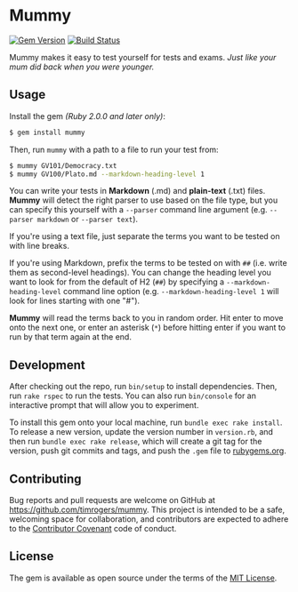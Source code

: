 # Mummy

[![Gem Version](https://badge.fury.io/rb/mummy.svg)](http://badge.fury.io/rb/mummy) [![Build Status](https://travis-ci.org/timrogers/mummy.svg)](https://travis-ci.org/timrogers/mummy)

Mummy makes it easy to test yourself for tests and exams. *Just like your mum did back when you were younger.*

## Usage

Install the gem *(Ruby 2.0.0 and later only)*:

```bash
$ gem install mummy
```

Then, run `mummy` with a path to a file to run your test from:

```bash
$ mummy GV101/Democracy.txt
$ mummy GV100/Plato.md --markdown-heading-level 1
```

You can write your tests in __Markdown__ (.md) and __plain-text__ (.txt) files. __Mummy__ will detect the right parser to use based on the file type, but you can specify this yourself with a `--parser` command line argument (e.g. `--parser markdown` or `--parser text`).

If you're using a text file, just separate the terms you want to be tested on with line breaks.

If you're using Markdown, prefix the terms to be tested on with `##` (i.e. write them as second-level headings). You can change the heading level you want to look for from the default of H2 (`##`) by specifying a `--markdown-heading-level` command line option (e.g. `--markdown-heading-level 1` will look for lines starting with one "#").

__Mummy__ will read the terms back to you in random order. Hit enter to move onto the next one, or enter an asterisk (`*`) before hitting enter if you want to run by that term again at the end.

## Development

After checking out the repo, run `bin/setup` to install dependencies. Then, run `rake rspec` to run the tests. You can also run `bin/console` for an interactive prompt that will allow you to experiment.

To install this gem onto your local machine, run `bundle exec rake install`. To release a new version, update the version number in `version.rb`, and then run `bundle exec rake release`, which will create a git tag for the version, push git commits and tags, and push the `.gem` file to [rubygems.org](https://rubygems.org).

## Contributing

Bug reports and pull requests are welcome on GitHub at https://github.com/timrogers/mummy. This project is intended to be a safe, welcoming space for collaboration, and contributors are expected to adhere to the [Contributor Covenant](contributor-covenant.org) code of conduct.

## License

The gem is available as open source under the terms of the [MIT License](http://opensource.org/licenses/MIT).

